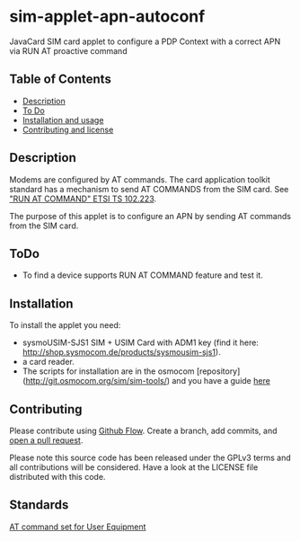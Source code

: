# sim-applet-apn-autoconf

JavaCard SIM card applet to configure a PDP Context with a correct APN via RUN AT proactive command


## Table of Contents

- [Description](#description)
- [To Do](#todo)
- [Installation and usage](#installation)
- [Contributing and license](#contributing)


## Description

Modems are configured by AT commands. The card application toolkit standard has a mechanism to send AT COMMANDS from the SIM card. See ["RUN AT COMMAND" ETSI TS 102.223](https://www.etsi.org/deliver/etsi_ts/102200_102299/102223/12.01.00_60/ts_102223v120100p.pdf).


The purpose of this applet is to configure an APN by sending AT commands from the SIM card.


## ToDo

- To find a device supports RUN AT COMMAND feature and test it.

## Installation

To install the applet you need:
- sysmoUSIM-SJS1 SIM + USIM Card with ADM1 key (find it here: http://shop.sysmocom.de/products/sysmousim-sjs1).
- a card reader.
- The scripts for installation are in the osmocom [repository] (http://git.osmocom.org/sim/sim-tools/) and you have a guide [here](https://osmocom.org/projects/sim-toolkit/wiki)


## Contributing

Please contribute using [Github Flow](https://guides.github.com/introduction/flow/). Create a branch, add commits, and [open a pull request](https://github.com/fraction/readme-boilerplate/compare/).

Please note this source code has been released under the GPLv3 terms and all contributions will be considered. Have a look at the LICENSE file distributed with this code.

## Standards

[AT command set for User Equipment](https://www.etsi.org/deliver/etsi_ts/127000_127099/127007/10.03.00_60/ts_127007v100300p.pdf)